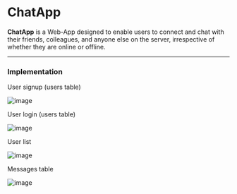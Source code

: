 # ChatApp
**ChatApp** is a Web-App designed to enable users to connect and chat with their friends, colleagues, and anyone else on the server, irrespective of whether they are online or offline.

---

### Implementation

User signup (users table)

![image](https://user-images.githubusercontent.com/70064626/180053727-9fd9fb74-e359-4ed7-af5f-d5cffdffb5e1.png)

User login (users table)

![image](https://user-images.githubusercontent.com/70064626/180054008-50d22fc7-412a-48e9-a872-ed3fa7afd2d6.png)

User list

![image](https://user-images.githubusercontent.com/70064626/180054232-03fe5ff1-2365-45ed-862b-1355cff6e134.png)

Messages table

![image](https://user-images.githubusercontent.com/70064626/180054140-931abcbd-afc3-477f-8ccb-fc0e2804721b.png)
